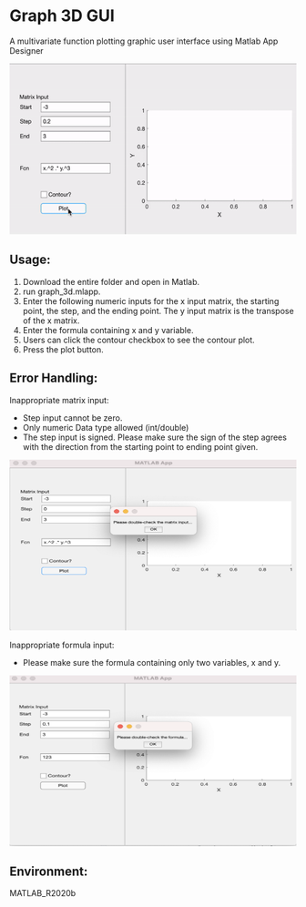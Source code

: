 # Graph 3D GUI
A multivariate function plotting graphic user interface using Matlab App Designer <br />

<img src="https://github.com/yyydky/graph_3d_gui/blob/master/demo.gif" width="600" height="300">

## Usage:
1. Download the entire folder and open in Matlab.
2. run graph_3d.mlapp.
3. Enter the following numeric inputs for the x input matrix, the starting point, the step, and the ending point. The y input matrix is the transpose of the x matrix.
4. Enter the formula containing x and y variable.
4. Users can click the contour checkbox to see the contour plot.
5. Press the plot button.

## Error Handling:
Inappropriate matrix input: 
- Step input cannot be zero. 
- Only numeric Data type allowed (int/double)
- The step input is signed. Please make sure the sign of the step agrees with the direction from the starting point to ending point given.

<img src="https://github.com/yyydky/graph_3d_gui/blob/master/input_err.png" width="600" height="300">

Inappropriate formula input: 
- Please make sure the formula containing only two variables, x and y.

<img src="https://github.com/yyydky/graph_3d_gui/blob/master/fcn_err.png" width="600" height="300">

## Environment:
MATLAB_R2020b

